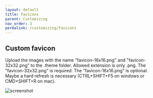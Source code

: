 ```yaml
---
layout: default
title: Favicons
parent: Customizing
nav_order: 3
permalink: /customizing/favicons
---
```


## Custom favicon
Upload the images with the name "favicon-16x16.png" and "favicon-32x32.png"
to the .theme folder. Allowed extension is only .png. The "favicon-32x32.png"
is required. The "favicon-16x16.png" is optional. Maybe a hard refresh is
necessary (CTRL+SHIFT+F5 on windows or CMD+SHIFT+R on mac). 

![screenshot](../assets/img/customizing/screenshot-favicons.png)